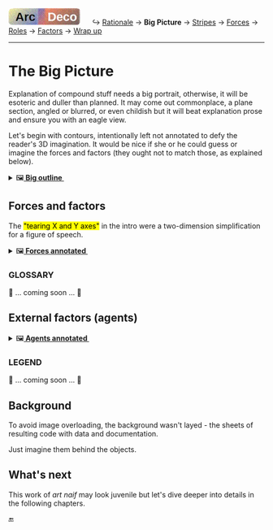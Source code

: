 [![Arc Deco.](../../../../_rsc/_img/ArcDeco/ArcDeco-bar-h33px_rounded.jpg)](../../README.md) &nbsp;&nbsp;&nbsp;&nbsp;&nbsp;↪️&nbsp;[Rationale](../01.Rationale/README.md) -> **Big&nbsp;Picture** -> [Stripes](../03.Stripes/README.md) -> [Forces](../04.Forces/README.md) -> [Roles](../05.Roles/README.md) -> [Factors](../06.Factors/README.md) -> [Wrap&nbsp;up](../07.Wrapping/README.md)

---

# The Big Picture

Explanation of compound stuff needs a big portrait, otherwise, it will be esoteric and duller than planned. 
It may come out commonplace, a plane section, angled or blurred, or even childish but it will beat explanation prose and ensure you with an eagle view.

Let's begin with contours, intentionally left not annotated to defy the reader's 3D imagination. It would be nice if she or he could guess or imagine the forces and factors (they ought not to match those, as explained below).

<details>
  <summary>🖼️<b><ins>&nbsp;Big outline&nbsp;</ins></b></summary>
<picture><br/><img alt="Arc Deco - Big Picture - outline" src="../../../../_rsc/_img/ArcDeco/BigPict/ArcDeco-BigPict-outline.jpg" /></picture>

</details>


## Forces and factors

The <mark>"tearing X and Y axes"</mark> in the intro were a two-dimension simplification for a figure of speech.

<details>
  <summary>🖼️<b><ins>&nbsp;Forces annotated&nbsp;</ins></b></summary
<picture><br/><img alt="Arc Deco - Forces annotated" src="../../../../_rsc/_img/ArcDeco/BigPict/ArcDeco-BigPict-forces_annotated.jpg" /></picture>

</details>

### GLOSSARY

🚧 ... coming soon ... 🚧

## External factors (agents)

<details>
  <summary>🖼️<b><ins>&nbsp;Agents annotated&nbsp;</ins></b></summary
<br /><picture><img alt="Arc Deco - External factors - annotated" src="../../../../_rsc/_img/ArcDeco/BigPict/ArcDeco-BigPict-agents_annotated.jpg" /></picture>

</details>

### LEGEND

🚧 ... coming soon ... 🚧

## Background

To avoid image overloading, the background wasn't layed - the sheets of resulting code with data and documentation. 

Just imagine them behind the objects.

## What's next

This work of _art naif_ may look juvenile but let's dive deeper into details in the following chapters.

🔚
